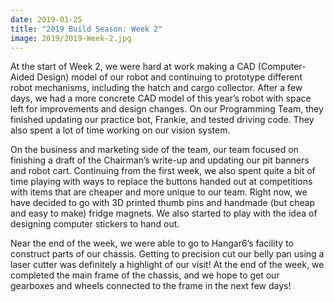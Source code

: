 ```yaml
---
date: 2019-01-25
title: "2019 Build Season: Week 2"
image: 2019/2019-Week-2.jpg
---
```


At the start of Week 2, we were hard at work making a CAD (Computer-Aided Design) model of our robot and continuing to prototype different robot mechanisms, including the hatch and cargo collector. After a few days, we had a more concrete CAD model of this year’s robot with space left for improvements and design changes. On our Programming Team, they finished updating our practice bot, Frankie, and tested driving code. They also spent a lot of time working on our vision system.

On the business and marketing side of the team, our team focused on finishing a draft of the Chairman’s write-up and updating our pit banners and robot cart. Continuing from the first week, we also spent quite a bit of time playing with ways to replace the buttons handed out at competitions with items that are cheaper and more unique to our team. Right now, we have decided to go with 3D printed thumb pins and handmade (but cheap and easy to make) fridge magnets. We also started to play with the idea of designing computer stickers to hand out.

Near the end of the week, we were able to go to Hangar6’s facility to construct parts of our chassis. Getting to precision cut our belly pan using a laser cutter was definitely a highlight of our visit! At the end of the week, we completed the main frame of the chassis, and we hope to get our gearboxes and wheels connected to the frame in the next few days!
